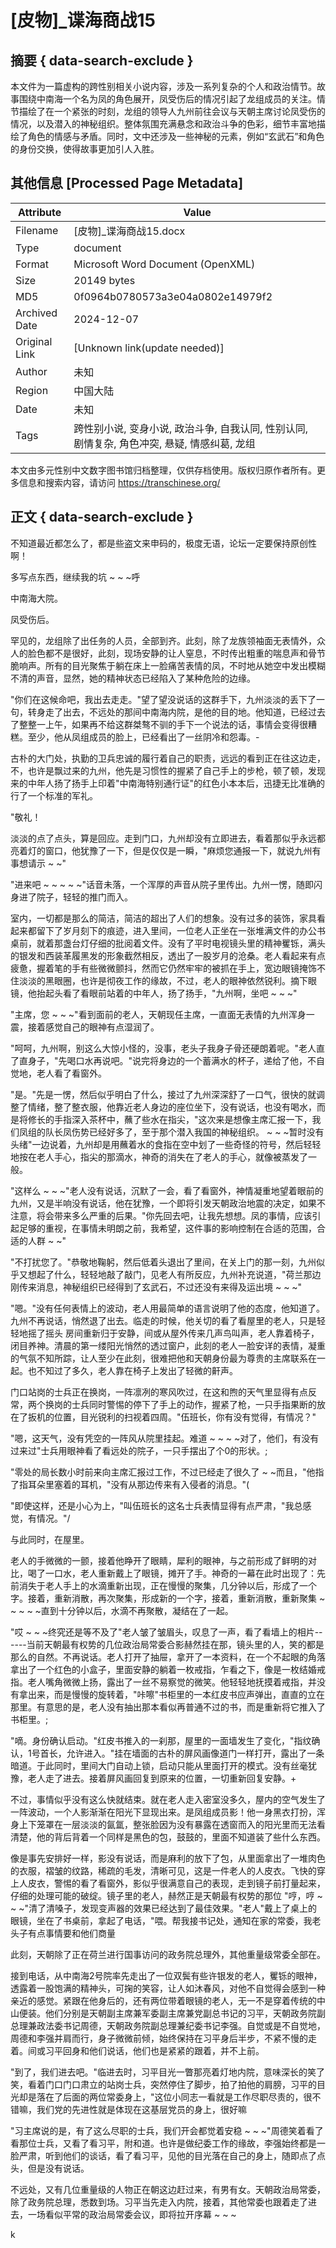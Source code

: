 # [皮物]_谍海商战15



## 摘要  { data-search-exclude }

<!-- tcd_abstract -->
本文件为一篇虚构的跨性别相关小说内容，涉及一系列复杂的个人和政治情节。故事围绕中南海一个名为凤的角色展开，凤受伤后的情况引起了龙组成员的关注。情节描绘了在一个紧张的时刻，龙组的领导人九州前往会议与天朝主席讨论凤受伤的情况，以及潜入的神秘组织。整体氛围充满悬念和政治斗争的色彩，细节丰富地描绘了角色的情感与矛盾。同时，文中还涉及一些神秘的元素，例如“玄武石”和角色的身份交换，使得故事更加引人入胜。

<!-- tcd_abstract_end -->

## 其他信息 [Processed Page Metadata]

| Attribute       | Value                                  |
|-----------------|----------------------------------------|
| Filename        | [皮物]_谍海商战15.docx                             |
| Type            | document                                 |
| Format          | Microsoft Word Document (OpenXML)                               |
| Size            | 20149 bytes                           |
| MD5             | 0f0964b0780573a3e04a0802e14979f2                                  |
| Archived Date   | 2024-12-07                             |
| Original Link   | [Unknown link(update needed)]                         |
| Author          | 未知                               |
| Region          | 中国大陆                               |
| Date            | 未知                                 |
| Tags            | 跨性别小说, 变身小说, 政治斗争, 自我认同, 性别认同, 剧情复杂, 角色冲突, 悬疑, 情感纠葛, 龙组                                 |

本文由多元性别中文数字图书馆归档整理，仅供存档使用。版权归原作者所有。更多信息和搜索内容，请访问 <https://transchinese.org/>


## 正文 { data-search-exclude }

<!-- tcd_main_text -->
不知道最近都怎么了，都是些盗文来申码的，极度无语，论坛一定要保持原创性啊！

多写点东西，继续我的坑 ~ ~ ~呼

中南海大院。

凤受伤后。

罕见的，龙组除了出任务的人员，全部到齐。此刻，除了龙族领袖面无表情外，众人的脸色都不是很好，此刻，现场安静的让人窒息，不时传出粗重的喘息声和骨节脆响声。所有的目光聚焦于躺在床上一脸痛苦表情的凤，不时地从她空中发出模糊不清的声音，显然，她的精神状态已经陷入了某种危险的边缘。

"你们在这候命吧，我出去走走。"望了望没说话的这群手下，九州淡淡的丢下了一句，转身走了出去，不远处的那间中南海内院，是他的目的地。他知道，已经过去了整整一上午，如果再不给这群桀骜不驯的手下一个说法的话，事情会变得很糟糕。至少，他从凤组成员的脸上，已经看出了一丝阴冷和怨毒。-

古朴的大门处，执勤的卫兵忠诚的履行着自己的职责，远远的看到正在往这边走，不，也许是飘过来的九州，他先是习惯性的握紧了自己手上的步枪，顿了顿，发现来的中年人扬了扬手上印着"中南海特别通行证"的红色小本本后，迅捷无比准确的行了一个标准的军礼。

"敬礼！

淡淡的点了点头，算是回应。走到门口，九州却没有立即进去，看着那似乎永远都亮着灯的窗口，他犹豫了一下，但是仅仅是一瞬，"麻烦您通报一下，就说九州有事想请示 ~ ~"

"进来吧 ~ ~ ~ ~ ~"话音未落，一个浑厚的声音从院子里传出。九州一愣，随即闪身进了院子，轻轻的推门而入。

室内，一切都是那么的简洁，简洁的超出了人们的想象。没有过多的装饰，家具看起来都留下了岁月刻下的痕迹，进入里间，一位老人正坐在一张堆满文件的办公书桌前，就着那盏台灯仔细的批阅着文件。没有了平时电视镜头里的精神矍铄，满头的银发和西装革履黑发的形象截然相反，透出了一股岁月的沧桑。老人看起来有点疲惫，握着笔的手有些微微颤抖，然而它仍然牢牢的被抓在手上，宽边眼镜掩饰不住淡淡的黑眼圈，也许是彻夜工作的缘故，不过，老人的眼神依然锐利。摘下眼镜，他抬起头看了看眼前站着的中年人，扬了扬手，"九州啊，坐吧 ~ ~ ~"

"主席，您 ~ ~ ~"看到面前的老人，天朝现任主席，一直面无表情的九州浑身一震，接着感觉自己的眼神有点湿润了。

"呵呵，九州啊，别这么大惊小怪的，没事，老头子我身子骨还硬朗着呢。"老人直了直身子，"先喝口水再说吧。"说完将身边的一个蓄满水的杯子，递给了他，不自觉地，老人看了看窗外。

"是。"先是一愣，然后似乎明白了什么，接过了九州深深舒了一口气，很快的就调整了情绪，整了整衣服，他靠近老人身边的座位坐下，没有说话，也没有喝水，而是将修长的手指深入茶杯中，蘸了些水在指尖，"这次来是想像主席汇报一下，我们凤组的队长凤伤势已经好多了，至于那个潜入我国的神秘组织。 ~ ~ ~暂时没有头绪"一边说着，九州却是用蘸着水的食指在空中划了一些奇怪的符号，然后轻轻地按在老人手心，指尖的那滴水，神奇的消失在了老人的手心，就像被蒸发了一般。

"这样么 ~ ~ ~"老人没有说话，沉默了一会，看了看窗外，神情凝重地望着眼前的九州，又是半响没有说话，他在犹豫，一个即将引发天朝政治地震的决定，如果不注意，将会带来多么严重的后果。"你先回去吧，让我先想想。凤的事情，应该引起足够的重视，在事情未明朗之前，我希望，这件事的影响控制在合适的范围，合适的人群 ~ ~"

"不打扰您了。"恭敬地鞠躬，然后低着头退出了里间，在关上门的那一刻，九州似乎又想起了什么，轻轻地敲了敲门，见老人有所反应，九州补充说道，"荷兰那边刚传来消息，神秘组织已经得到了玄武石，不过还没有来得及运出境 ~ ~ ~"

"嗯。"没有任何表情上的波动，老人用最简单的语言说明了他的态度，他知道了。九州不再说话，悄然退了出去。临走的时候，他关切的看了看屋里的老人，只是轻轻地摇了摇头
房间重新归于安静，间或从屋外传来几声鸟叫声，老人靠着椅子，闭目养神。清晨的第一缕阳光悄然的透过窗户，此刻的老人一脸安详的表情，凝重的气氛不知所踪，让人至少在此刻，很难把他和天朝身份最为尊贵的主席联系在一起。也不知过了多久，老人靠在椅子上发出了轻微的鼾声。

门口站岗的士兵正在换岗，一阵凛冽的寒风吹过，在这和煦的天气里显得有点反常，两个换岗的士兵同时警惕的停下了手上的动作，握紧了枪，一只手指果断的放在了扳机的位置，目光锐利的扫视着四周。"伍班长，你有没有觉得，有情况？"

"嗯，这天气，没有凭空的一阵风从院里挂起。难道 ~ ~ ~ ~对了，他们，有没有过来过"士兵用眼神看了看远处的院子，一只手摆出了个0的形状。;

"零处的局长数小时前来向主席汇报过工作，不过已经走了很久了 ~ ~而且，"他指了指耳朵里塞着的耳机，"没有从那边传来有入侵者的消息。"(

"即使这样，还是小心为上，"叫伍班长的这名士兵表情显得有点严肃，"我总感觉，有情况。"/

与此同时，在屋里。

老人的手微微的一颤，接着他睁开了眼睛，犀利的眼神，与之前形成了鲜明的对比，喝了一口水，老人重新戴上了眼镜，摊开了手。神奇的一幕在此时出现了：先前消失于老人手上的水滴重新出现，正在慢慢的聚集，几分钟以后，形成了一个字。接着，重新消散，再次聚集，形成新的一个字，接着，重新消散，重新聚集 ~ ~ ~ ~ ~直到十分钟以后，水滴不再聚散，凝结在了一起。

"哎 ~ ~ ~终究还是等不及了"老人皱了皱眉头，叹息了一声，看了看墙上的相片------当前天朝最有权势的几位政治局常委合影赫然挂在那，镜头里的人，笑的都是那么的自然。不再说话。老人打开了抽屉，拿开了一本资料，在一个不起眼的角落拿出了一个红色的小盒子，里面安静的躺着一枚戒指，乍看之下，像是一枚结婚戒指。老人嘴角微微上扬，露出了一丝不易察觉的微笑。他轻轻地抚摸着戒指，并没有拿出来，而是慢慢的旋转着，"咔嚓"书柜里的一本红皮书应声弹出，直直的立在那里。有意思的是，老人没有抽出那本看似再普通不过的书，而是重新将它推入了书柜里。;

"嘀。身份确认启动。"红皮书推入的一刹那，屋里的一面墙发生了变化，"指纹确认，1号首长，允许进入。"挂在墙面的古朴的屏风画像道门一样打开，露出了一条暗道。于此同时，里间大门自动上锁，启动只能从里面打开的模式。没有丝毫犹豫，老人走了进去。接着屏风画回复到原来的位置，一切重新回复安静。+

不过，事情似乎没有这么快就结束。就在老人走入密室没多久，屋内的空气发生了一阵波动，一个人影渐渐在阳光下显现出来。是凤组成员影！他一身黑衣打扮，浑身上下笼罩在一层淡淡的氤氲，整张脸因为没有暴露在透窗而入的阳光里而无法看清楚，他的背后背着一个同样是黑色的包，鼓鼓的，里面不知道装了些什么东西。

像是事先安排好一样，影没有说话，而是麻利的放下了包，从里面拿出了一堆肉色的衣服，褶皱的纹路，稀疏的毛发，清晰可见，这是一件老人的人皮衣。飞快的穿上人皮衣，警惕的看了看窗外，影似乎很满意自己的表现，走到镜子前打量起来，仔细的处理可能的破绽。镜子里的老人，赫然正是天朝最有权势的那位
"哼，哼 ~ ~ ~"清了清嗓子，发现变声器的效果已经达到了最佳效果。"老人"戴上了桌上的眼镜，坐在了书桌前，拿起了电话，"喂。帮我接书记处，通知在家的常委，我老头子有点事情要和他们商量

此刻，天朝除了正在荷兰进行国事访问的政务院总理外，其他重量级常委全部在。

接到电话，从中南海2号院率先走出了一位双鬓有些许银发的老人，矍铄的眼神，透露着一股饱满的精神头，可掬的笑容，让人如沐春风，对他不自觉得会感到一种亲近的感觉。紧跟在他身后的，还有两位带着眼镜的老人，无一不是穿着传统的中山便装。他们分别是天朝副主席兼军委副主席兼党副总书记的习平，天朝政务院副总理兼政法委书记周德，天朝政务院副总理兼纪委书记李强。自觉或是不自觉地，周德和李强并肩而行，身子微微前倾，始终保持在习平身后半步，不紧不慢的走着。间或习平回身和他们说话，他们也是紧紧的跟着，并不上前。

"到了，我们进去吧。"临进去时，习平目光一瞥那亮着灯地内院，意味深长的笑了笑，看着门口门口肃立的站岗士兵，突然停住了脚步，拍了拍他的肩膀，习平的目光却是落在了后面的两位常委身上，"这位小同志一看就是工作尽职尽责的，很不错嘛，我们党的先进性就是体现在这基层党员的身上，很好嘛

"习主席说的是，有了这么尽职的士兵，我们开会都觉着安稳 ~ ~ ~"周德笑着看了看那位士兵，又看了看习平，附和道。也许是做纪委工作的缘故，李强始终都是一脸严肃，听到他们的谈话，看了看习平，见他的目光落在自己的身上，随即点了点头，但是没有说话。

不远处，又有几位重量级的人物正在朝这边赶过来，有男有女。天朝政治局常委，除了政务院总理，悉数到场。习平当先走入内院，接着，其他常委也跟着走了进去，一场看似平常的政治局常委会议，即将拉开序幕 ~ ~ ~

k
<!-- tcd_main_text_end -->


